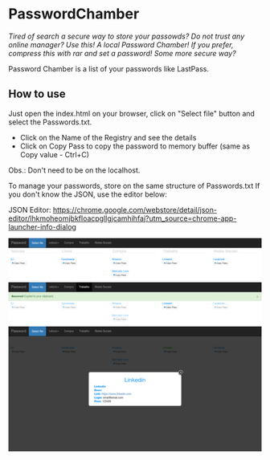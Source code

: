 # PasswordChamber
*Tired of search a secure way to store your passowds? Do not trust any online manager? Use this! A local Password Chamber! If you prefer, compress this with rar and set a password! Some more secure way?*

Password Chamber is a list of your passwords like LastPass.

## How to use
Just open the index.html on your browser, click on "Select file" button and select the Passwords.txt.
* Click on the Name of the Registry and see the details
* Click on Copy Pass to copy the password to memory buffer (same as Copy value - Ctrl+C)

Obs.: Don't need to be on the localhost.

To manage your passwords, store on the same structure of Passwords.txt
If you don't know the JSON, use the editor below:

JSON Editor: https://chrome.google.com/webstore/detail/json-editor/lhkmoheomjbkfloacpgllgjcamhihfaj?utm_source=chrome-app-launcher-info-dialog

![alt text](https://github.com/rafaeleziquiel/PasswordChamber/blob/master/img1.jpg "Tela 1")
![alt text](https://github.com/rafaeleziquiel/PasswordChamber/blob/master/img2.jpg "Tela 2")
![alt text](https://github.com/rafaeleziquiel/PasswordChamber/blob/master/img3.jpg "Tela 3")
